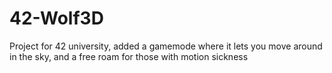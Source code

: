 # 42-Wolf3D

Project for 42 university, added a gamemode where it lets you move around in the sky, and a free roam for those with motion sickness
